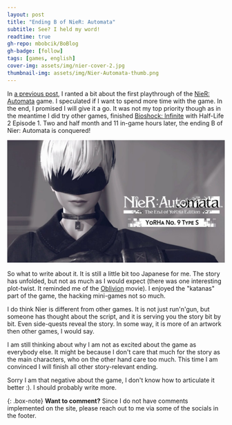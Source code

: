 ```yaml
---
layout: post
title: "Ending B of NieR: Automata"
subtitle: See? I held my word!
readtime: true
gh-repo: mbobcik/BoBlog
gh-badge: [follow]
tags: [games, english]
cover-img: assets/img/nier-cover-2.jpg
thumbnail-img: assets/img/Nier-Automata-thumb.png
---
```



In [a previous post](/2024-10-22-nier-automata-first-view), I ranted a bit about the first playthrough of the [NieR: Automata](https://store.steampowered.com/app/524220/NieRAutomata/) game.
I speculated if I want to spend more time with the game.
In the end, I promised I will give it a go.
It was not my top priority though as in the meantime I did try other games, finished [Bioshock: Infinite](https://store.steampowered.com/app/8870/BioShock_Infinite/) with Half-Life 2 Episode 1.
Two and half month and 11 in-game hours later, the ending B of Nier: Automata is conquered!

![9S. Main protagonist of the second playthrough](/assets/img/nier-9s.jpg)

So what to write about it.
It is still a little bit too Japanese for me.
The story has unfolded, but not as much as I would expect (there was one interesting plot-twist. It reminded me of the [Oblivion](https://www.imdb.com/title/tt1483013/) movie).
I enjoyed the "katanas" part of the game, the hacking mini-games not so much.

I do think Nier is different from other games.
It is not just run'n'gun, but someone has thought about the script, and it is serving you the story bit by bit.
Even side-quests reveal the story.
In some way, it is more of an artwork then other games, I would say.

I am still thinking about why I am not as excited about the game as everybody else.
It might be because I don't care that much for the story as the main characters, who on the other hand care too much.
This time I am convinced I will finish all other story-relevant ending.

Sorry I am that negative about the game, I don't know how to articulate it better :).
I should probably write more.

{: .box-note}
**Want to comment?** Since I do not have comments implemented on the site, please reach out to me via some of the socials in the footer.
 